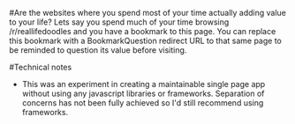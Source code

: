 #Are the websites where you spend most of your time actually adding value to your life?
Lets say you spend much of your time browsing /r/reallifedoodles and you have a
bookmark to this page.
You can replace this bookmark with a BookmarkQuestion redirect URL to that same page to be reminded
to question its value before visiting.

#Technical notes
- This was an experiment in creating a maintainable single page app without using any javascript libraries or frameworks. Separation of concerns has not been fully achieved so I'd still recommend using frameworks. 
